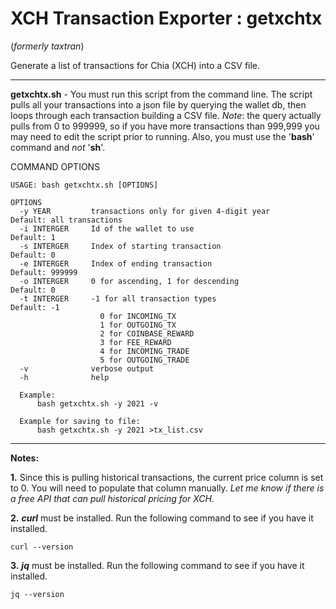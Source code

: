 # XCH Transaction Exporter : getxchtx  
(_formerly taxtran_)

Generate a list of transactions for Chia (XCH) into a CSV file.

---

**getxchtx.sh** - You must run this script from the command line. The script pulls all your transactions into a json file by querying the wallet db, then loops through each transaction building a CSV file. _Note_: the query actually pulls from 0 to 999999, so if you have more transactions than 999,999 you may need to edit the script prior to running. Also, you must use the '**bash**' command and _not_ '**sh**'.

COMMAND OPTIONS<br>
```
USAGE: bash getxchtx.sh [OPTIONS]

OPTIONS
  -y YEAR         transactions only for given 4-digit year      Default: all transactions
  -i INTERGER     Id of the wallet to use                       Default: 1
  -s INTERGER     Index of starting transaction                 Default: 0
  -e INTERGER     Index of ending transaction                   Default: 999999
  -o INTERGER     0 for ascending, 1 for descending             Default: 0
  -t INTERGER     -1 for all transaction types                  Default: -1
                    0 for INCOMING_TX
                    1 for OUTGOING_TX
                    2 for COINBASE_REWARD
                    3 for FEE_REWARD
                    4 for INCOMING_TRADE
                    5 for OUTGOING_TRADE
  -v              verbose output
  -h              help

  Example:
      bash getxchtx.sh -y 2021 -v

  Example for saving to file:
      bash getxchtx.sh -y 2021 >tx_list.csv

```

---

**Notes:**

**1.** Since this is pulling historical transactions, the current price column is set to 0. You will need to populate that column manually. *Let me know if there is a free API that can pull historical pricing for XCH.*

**2.** ***curl*** must be installed. Run the following command to see if you have it installed.

```
curl --version
```
**3.** ***jq*** must be installed. Run the following command to see if you have it installed.

```
jq --version
```
